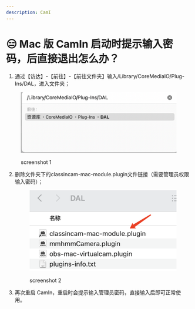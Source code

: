 ```yaml
---
description: CamI
---
```


# 😑 Mac 版 CamIn 启动时提示输入密码，后直接退出怎么办？

1. 通过【访达】-【前往】-【前往文件夹】输入/Library/CoreMediaIO/Plug-Ins/DAL，进入文件夹；

<figure><img src="../.gitbook/assets/image (14).png" alt=""><figcaption><p>screenshot 1</p></figcaption></figure>

2.  删除文件夹下的classincam-mac-module.plugin文件链接（需要管理员权限输入密码）；

    <figure><img src="../.gitbook/assets/image (4).png" alt=""><figcaption><p>screenshot 2</p></figcaption></figure>
3. 再次重启 CamIn，重启时会提示输入管理员密码，直接输入后即可正常使用。
